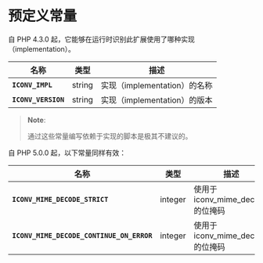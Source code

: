 预定义常量
==========

自 <span class="application">PHP</span> 4.3.0
起，它能够在运行时识别此扩展使用了哪种实现（implementation）。

| 名称                | 类型                             | 描述                         |
|---------------------|----------------------------------|------------------------------|
| **`ICONV_IMPL`**    | <span class="type">string</span> | 实现（implementation）的名称 |
| **`ICONV_VERSION`** | <span class="type">string</span> | 实现（implementation）的版本 |

> **Note**:
>
> 通过这些常量编写依赖于实现的脚本是极其不建议的。

自 <span class="application">PHP</span> 5.0.0 起，以下常量同样有效：

| 名称                                      | 类型                              | 描述                                                              |
|-------------------------------------------|-----------------------------------|-------------------------------------------------------------------|
| **`ICONV_MIME_DECODE_STRICT`**            | <span class="type">integer</span> | 使用于 <span class="function">iconv\_mime\_decode</span> 的位掩码 |
| **`ICONV_MIME_DECODE_CONTINUE_ON_ERROR`** | <span class="type">integer</span> | 使用于 <span class="function">iconv\_mime\_decode</span> 的位掩码 |
